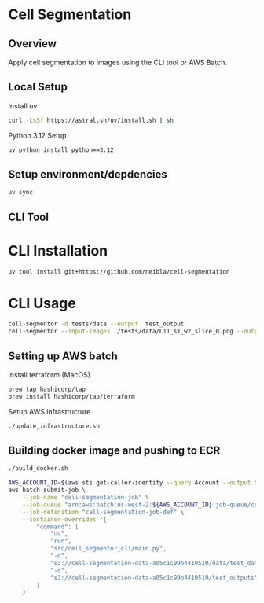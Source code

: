 # Cell Segmentation

## Overview

Apply cell segmentation to images using the CLI tool or AWS Batch.

## Local Setup 

Install uv

```bash
curl -LsSf https://astral.sh/uv/install.sh | sh
```

Python 3.12 Setup

```bash
uv python install python==3.12
```

## Setup environment/depdencies

```bash
uv sync
```

## CLI Tool
# CLI Installation
```bash
uv tool install git+https://github.com/neibla/cell-segmentation
```

# CLI Usage
```bash
cell-segmentor -d tests/data --output  test_output
cell-segmentor --input-images ./tests/data/L11_s1_w2_slice_0.png --output test_output
```

## Setting up AWS batch 

Install terraform (MacOS)

```bash
brew tap hashicorp/tap
brew install hashicorp/tap/terraform
```

Setup AWS infrastructure
```bash
./update_infrastructure.sh
```
## Building docker image and pushing to ECR
```bash
./build_docker.sh
```

```bash
AWS_ACCOUNT_ID=$(aws sts get-caller-identity --query Account --output text)
aws batch submit-job \
    --job-name "cell-segmentation-job" \
    --job-queue "arn:aws:batch:us-west-2:${AWS_ACCOUNT_ID}:job-queue/cell-segmentation-job-queue" \
    --job-definition "cell-segmentation-job-def" \
    --container-overrides '{
        "command": [
            "uv",
            "run",
            "src/cell_segmentor_cli/main.py",
            "-d",
            "s3://cell-segmentation-data-a05c1c99b4410510/data/test_data",
            "-o",
            "s3://cell-segmentation-data-a05c1c99b4410510/test_outputs"
        ]
    }'
```